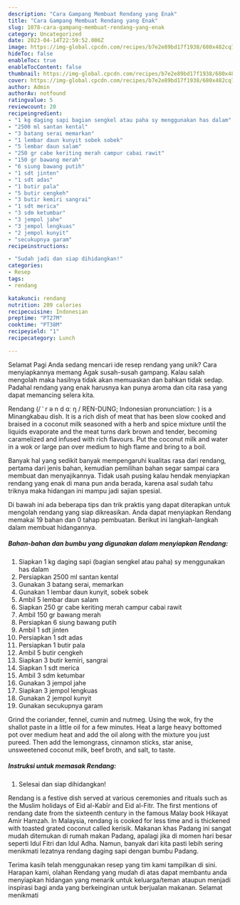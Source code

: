 ```yaml
---
description: "Cara Gampang Membuat Rendang yang Enak"
title: "Cara Gampang Membuat Rendang yang Enak"
slug: 1078-cara-gampang-membuat-rendang-yang-enak
category: Uncategorized
date: 2023-04-14T22:59:52.006Z
image: https://img-global.cpcdn.com/recipes/b7e2e89bd17f1938/680x482cq70/rendang-foto-resep-utama.jpg
hideToc: false
enableToc: true
enableTocContent: false
thumbnail: https://img-global.cpcdn.com/recipes/b7e2e89bd17f1938/680x482cq70/rendang-foto-resep-utama.jpg
cover: https://img-global.cpcdn.com/recipes/b7e2e89bd17f1938/680x482cq70/rendang-foto-resep-utama.jpg
author: Admin
authorAv: notfound
ratingvalue: 5
reviewcount: 20
recipeingredient:
- "1 kg daging sapi bagian sengkel atau paha sy menggunakan has dalam"
- "2500 ml santan kental"
- "3 batang serai memarkan"
- "1 lembar daun kunyit sobek sobek"
- "5 lembar daun salam"
- "250 gr cabe keriting merah campur cabai rawit"
- "150 gr bawang merah"
- "6 siung bawang putih"
- "1 sdt jinten"
- "1 sdt adas"
- "1 butir pala"
- "5 butir cengkeh"
- "3 butir kemiri sangrai"
- "1 sdt merica"
- "3 sdm ketumbar"
- "3 jempol jahe"
- "3 jempol lengkuas"
- "2 jempol kunyit"
- "secukupnya garam"
recipeinstructions:

- "Sudah jadi dan siap dihidangkan!"
categories:
- Resep
tags:
- rendang

katakunci: rendang 
nutrition: 209 calories
recipecuisine: Indonesian
preptime: "PT27M"
cooktime: "PT38M"
recipeyield: "1"
recipecategory: Lunch

---
```



Selamat Pagi Anda sedang mencari ide resep rendang yang unik? Cara menyiapkannya memang Agak susah-susah gampang. Kalau salah mengolah maka hasilnya tidak akan memuaskan dan bahkan tidak sedap. Padahal rendang yang enak harusnya kan punya aroma dan cita rasa yang dapat memancing selera kita.


Rendang (/ ˈ r ə n d ɑː ŋ / REN-DUNG; Indonesian pronunciation: ) is a Minangkabau dish. It is a rich dish of meat that has been slow cooked and braised in a coconut milk seasoned with a herb and spice mixture until the liquids evaporate and the meat turns dark brown and tender, becoming caramelized and infused with rich flavours. Put the coconut milk and water in a wok or large pan over medium to high flame and bring to a boil.

Banyak hal yang sedikit banyak mempengaruhi kualitas rasa dari rendang, pertama dari jenis bahan, kemudian pemilihan bahan segar sampai cara membuat dan menyajikannya. Tidak usah pusing kalau hendak menyiapkan rendang yang enak di mana pun anda berada, karena asal sudah tahu triknya maka hidangan ini mampu jadi sajian spesial.


Di bawah ini ada beberapa tips dan trik praktis yang dapat diterapkan untuk mengolah rendang yang siap dikreasikan. Anda dapat menyiapkan Rendang memakai 19 bahan dan 0 tahap pembuatan. Berikut ini langkah-langkah dalam membuat hidangannya.

<!--inarticleads1-->

##### Bahan-bahan dan bumbu yang digunakan dalam menyiapkan Rendang:

1. Siapkan 1 kg daging sapi (bagian sengkel atau paha) sy menggunakan has dalam
1. Persiapkan 2500 ml santan kental
1. Gunakan 3 batang serai, memarkan
1. Gunakan 1 lembar daun kunyit, sobek sobek
1. Ambil 5 lembar daun salam
1. Siapkan 250 gr cabe keriting merah campur cabai rawit
1. Ambil 150 gr bawang merah
1. Persiapkan 6 siung bawang putih
1. Ambil 1 sdt jinten
1. Persiapkan 1 sdt adas
1. Persiapkan 1 butir pala
1. Ambil 5 butir cengkeh
1. Siapkan 3 butir kemiri, sangrai
1. Siapkan 1 sdt merica
1. Ambil 3 sdm ketumbar
1. Gunakan 3 jempol jahe
1. Siapkan 3 jempol lengkuas
1. Gunakan 2 jempol kunyit
1. Gunakan secukupnya garam


Grind the coriander, fennel, cumin and nutmeg. Using the wok, fry the shallot paste in a little oil for a few minutes. Heat a large heavy bottomed pot over medium heat and add the oil along with the mixture you just pureed. Then add the lemongrass, cinnamon sticks, star anise, unsweetened coconut milk, beef broth, and salt, to taste. 

<!--inarticleads2-->

##### Instruksi untuk memasak Rendang:


1. Selesai dan siap dihidangkan!

Rendang is a festive dish served at various ceremonies and rituals such as the Muslim holidays of Eid al-Kabīr and Eid al-Fitr. The first mentions of rendang date from the sixteenth century in the famous Malay book Hikayat Amir Hamzah. In Malaysia, rendang is cooked for less time and is thickened with toasted grated coconut called kerisik. Makanan khas Padang ini sangat mudah ditemukan di rumah makan Padang, apalagi jika di momen hari besar seperti Idul Fitri dan Idul Adha. Namun, banyak dari kita pasti lebih sering menikmati lezatnya rendang daging sapi dengan bumbu Padang. 

Terima kasih telah menggunakan resep yang tim kami tampilkan di sini. Harapan kami, olahan Rendang yang mudah di atas dapat membantu anda menyiapkan hidangan yang menarik untuk keluarga/teman ataupun menjadi inspirasi bagi anda yang berkeinginan untuk berjualan makanan. Selamat menikmati
